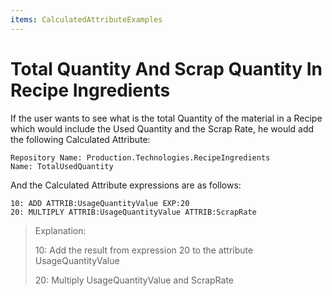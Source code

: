 ```yaml
---
items: CalculatedAttributeExamples
---
```


# Total Quantity And Scrap Quantity In Recipe Ingredients

If the user wants to see what is the total Quantity of the  material in a Recipe which would include the Used Quantity and the Scrap Rate, he would add the following Calculated Attribute:



```
Repository Name: Production.Technologies.RecipeIngredients
Name: TotalUsedQuantity
```

And the Calculated Attribute expressions are as follows:

```
10: ADD ATTRIB:UsageQuantityValue EXP:20
20: MULTIPLY ATTRIB:UsageQuantityValue ATTRIB:ScrapRate
```



> Explanation:
>
> 10: Add the result from expression 20 to the attribute UsageQuantityValue
>
> 20: Multiply UsageQuantityValue and ScrapRate